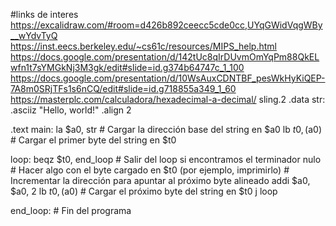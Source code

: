 #links de interes
https://excalidraw.com/#room=d426b892ceecc5cde0cc,UYqGWidVqgWBy__wYdvTyQ
https://inst.eecs.berkeley.edu/~cs61c/resources/MIPS_help.html
https://docs.google.com/presentation/d/142tUc8qIrDUvmOmYqPm88QkELwfn1t7sYMGkNj3M3gk/edit#slide=id.g374b64747c_1_100
https://docs.google.com/presentation/d/10WsAuxCDNTBF_pesWkHyKiQEP-7A8m0SRjTFs1s6nCQ/edit#slide=id.g718855a349_1_60
https://masterplc.com/calculadora/hexadecimal-a-decimal/
sling.2
.data
str:    .asciiz "Hello, world!"
.align 2

.text
main:
    la $a0, str    # Cargar la dirección base del string en $a0
    lb $t0, ($a0)  # Cargar el primer byte del string en $t0

loop:
    beqz $t0, end_loop  # Salir del loop si encontramos el terminador nulo
    # Hacer algo con el byte cargado en $t0 (por ejemplo, imprimirlo)
    # Incrementar la dirección para apuntar al próximo byte alineado
    addi $a0, $a0, 2
    lb $t0, ($a0)  # Cargar el próximo byte del string en $t0
    j loop

end_loop:
    # Fin del programa